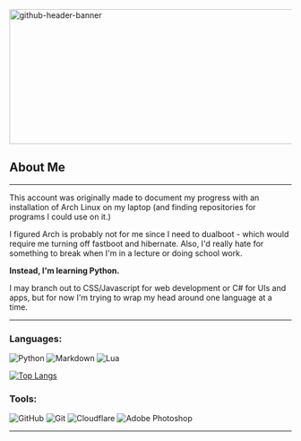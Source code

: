 
<img width="1700" height="240" alt="github-header-banner" src="https://github.com/user-attachments/assets/146918cc-03da-4b89-b48e-25f15e069cef" />

## About Me
------

This account was originally made to document my progress with an installation of Arch Linux on my laptop (and finding repositories for programs I could use on it.)

I figured Arch is probably not for me since I need to dualboot - which would require me turning off fastboot and hibernate. Also, I'd really hate for something to break when I'm in a lecture or doing school work.

**Instead, I'm learning Python.**

I may branch out to CSS/Javascript for web development or C# for UIs and apps, but for now I'm trying to wrap my head around one language at a time.

------
### Languages:
![Python](https://img.shields.io/badge/python-57635A?style=for-the-badge&logo=python&logoColor=white) ![Markdown](https://img.shields.io/badge/markdown-57635A?style=for-the-badge&logo=markdown&logoColor=white) ![Lua](https://img.shields.io/badge/lua-57635A?style=for-the-badge&logo=lua&logoColor=white)

[![Top Langs](https://github-readme-stats-omega-three-53.vercel.app/api/top-langs/?username=johnsilenthill&theme=transparent&title_color=ffffff&text_color=ffffff&hide_border=true&show_icons=true)](https://github.com/anuraghazra/github-readme-stats)  


### Tools:
![GitHub](https://img.shields.io/badge/github-57635A?style=for-the-badge&logo=github&logoColor=white) ![Git](https://img.shields.io/badge/git-57635A?style=for-the-badge&logo=git&logoColor=white) ![Cloudflare](https://img.shields.io/badge/Cloudflare-57635A?style=for-the-badge&logo=Cloudflare&logoColor=white) ![Adobe Photoshop](https://img.shields.io/badge/adobe%20photoshop-57635A?style=for-the-badge&logo=adobe%20photoshop&logoColor=white)

------

<!--
**JohnSilentHill/johnsilenthill** is a ✨ _special_ ✨ repository because its `README.md` (this file) appears on your GitHub profile.

Here are some ideas to get you started:

- 🔭 I’m currently working on ...
- 🌱 I’m currently learning ...
- 👯 I’m looking to collaborate on ...
- 🤔 I’m looking for help with ...
- 💬 Ask me about ...
- 📫 How to reach me: ...
- 😄 Pronouns: ...
- ⚡ Fun fact: ...
-->
